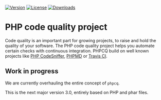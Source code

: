 [![Version](http://img.shields.io/packagist/v/phpcq/phpcq.svg?style=flat-square)](https://packagist.org/packages/phpcq/phpcq)
[![License](http://img.shields.io/packagist/l/phpcq/phpcq.svg?style=flat-square)](https://github.com/phpcq/phpcq/blob/master/LICENSE)
[![Downloads](http://img.shields.io/packagist/dt/phpcq/phpcq.svg?style=flat-square)](https://packagist.org/packages/phpcq/phpcq)

PHP code quality project
========================

Code quality is an important part for growing projects, to raise and hold the quality of your software.
The PHP code quality project helps you automate certain checks with continuous integration.
PHPCQ build on well known projects like [PHP CodeSniffer](https://github.com/squizlabs/PHP_CodeSniffer),
[PHPMD](https://github.com/phpmd/phpmd) or [Travis CI](https://travis-ci.org/).

Work in progress
----------------

We are currently overhauling the entire concept of `phpcq`.

This is the next major version 3.0, entirely based on PHP and phar files.

